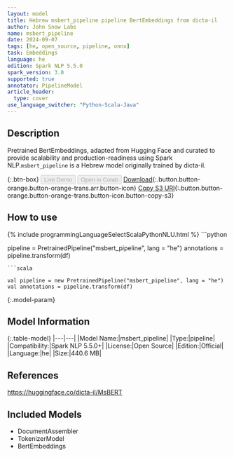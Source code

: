 ```yaml
---
layout: model
title: Hebrew msbert_pipeline pipeline BertEmbeddings from dicta-il
author: John Snow Labs
name: msbert_pipeline
date: 2024-09-07
tags: [he, open_source, pipeline, onnx]
task: Embeddings
language: he
edition: Spark NLP 5.5.0
spark_version: 3.0
supported: true
annotator: PipelineModel
article_header:
  type: cover
use_language_switcher: "Python-Scala-Java"
---
```


## Description

Pretrained BertEmbeddings, adapted from Hugging Face and curated to provide scalability and production-readiness using Spark NLP.`msbert_pipeline` is a Hebrew model originally trained by dicta-il.

{:.btn-box}
<button class="button button-orange" disabled>Live Demo</button>
<button class="button button-orange" disabled>Open in Colab</button>
[Download](https://s3.amazonaws.com/auxdata.johnsnowlabs.com/public/models/msbert_pipeline_he_5.5.0_3.0_1725697073732.zip){:.button.button-orange.button-orange-trans.arr.button-icon}
[Copy S3 URI](s3://auxdata.johnsnowlabs.com/public/models/msbert_pipeline_he_5.5.0_3.0_1725697073732.zip){:.button.button-orange.button-orange-trans.button-icon.button-copy-s3}

## How to use



<div class="tabs-box" markdown="1">
{% include programmingLanguageSelectScalaPythonNLU.html %}
```python

pipeline = PretrainedPipeline("msbert_pipeline", lang = "he")
annotations =  pipeline.transform(df)   

```
```scala

val pipeline = new PretrainedPipeline("msbert_pipeline", lang = "he")
val annotations = pipeline.transform(df)

```
</div>

{:.model-param}
## Model Information

{:.table-model}
|---|---|
|Model Name:|msbert_pipeline|
|Type:|pipeline|
|Compatibility:|Spark NLP 5.5.0+|
|License:|Open Source|
|Edition:|Official|
|Language:|he|
|Size:|440.6 MB|

## References

https://huggingface.co/dicta-il/MsBERT

## Included Models

- DocumentAssembler
- TokenizerModel
- BertEmbeddings